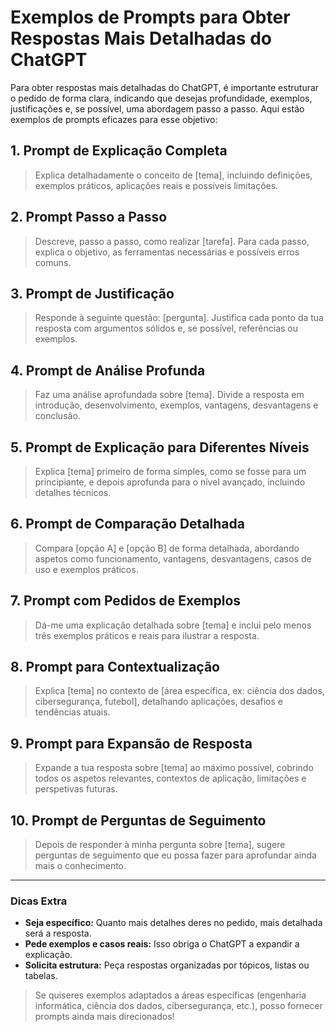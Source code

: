 # Exemplos de Prompts para Obter Respostas Mais Detalhadas do ChatGPT

Para obter respostas mais detalhadas do ChatGPT, é importante estruturar o pedido de forma clara, indicando que desejas profundidade, exemplos, justificações e, se possível, uma abordagem passo a passo. Aqui estão exemplos de prompts eficazes para esse objetivo:

## 1. Prompt de Explicação Completa
> Explica detalhadamente o conceito de [tema], incluindo definições, exemplos práticos, aplicações reais e possíveis limitações.

## 2. Prompt Passo a Passo
> Descreve, passo a passo, como realizar [tarefa]. Para cada passo, explica o objetivo, as ferramentas necessárias e possíveis erros comuns.

## 3. Prompt de Justificação
> Responde à seguinte questão: [pergunta]. Justifica cada ponto da tua resposta com argumentos sólidos e, se possível, referências ou exemplos.

## 4. Prompt de Análise Profunda
> Faz uma análise aprofundada sobre [tema]. Divide a resposta em introdução, desenvolvimento, exemplos, vantagens, desvantagens e conclusão.

## 5. Prompt de Explicação para Diferentes Níveis
> Explica [tema] primeiro de forma simples, como se fosse para um principiante, e depois aprofunda para o nível avançado, incluindo detalhes técnicos.

## 6. Prompt de Comparação Detalhada
> Compara [opção A] e [opção B] de forma detalhada, abordando aspetos como funcionamento, vantagens, desvantagens, casos de uso e exemplos práticos.

## 7. Prompt com Pedidos de Exemplos
> Dá-me uma explicação detalhada sobre [tema] e inclui pelo menos três exemplos práticos e reais para ilustrar a resposta.

## 8. Prompt para Contextualização
> Explica [tema] no contexto de [área específica, ex: ciência dos dados, cibersegurança, futebol], detalhando aplicações, desafios e tendências atuais.

## 9. Prompt para Expansão de Resposta
> Expande a tua resposta sobre [tema] ao máximo possível, cobrindo todos os aspetos relevantes, contextos de aplicação, limitações e perspetivas futuras.

## 10. Prompt de Perguntas de Seguimento
> Depois de responder à minha pergunta sobre [tema], sugere perguntas de seguimento que eu possa fazer para aprofundar ainda mais o conhecimento.

---

### Dicas Extra

- **Seja específico:** Quanto mais detalhes deres no pedido, mais detalhada será a resposta.
- **Pede exemplos e casos reais:** Isso obriga o ChatGPT a expandir a explicação.
- **Solicita estrutura:** Peça respostas organizadas por tópicos, listas ou tabelas.

> Se quiseres exemplos adaptados a áreas específicas (engenharia informática, ciência dos dados, cibersegurança, etc.), posso fornecer prompts ainda mais direcionados!

